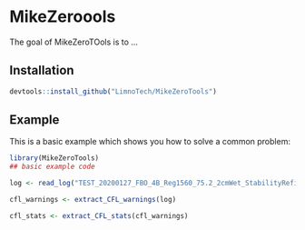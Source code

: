 # MikeZeroools

<!-- badges: start -->
<!-- badges: end -->

The goal of MikeZeroTOols is to ...

## Installation



``` r
devtools::install_github("LimnoTech/MikeZeroTools")
```

## Example

This is a basic example which shows you how to solve a common problem:

``` r
library(MikeZeroTools)
## basic example code

log <- read_log("TEST_20200127_FBO_4B_Reg1560_75.2_2cmWet_StabilityRefinement_v1.log")

cfl_warnings <- extract_CFL_warnings(log)

cfl_stats <- extract_CFL_stats(cfl_warnings)


```
